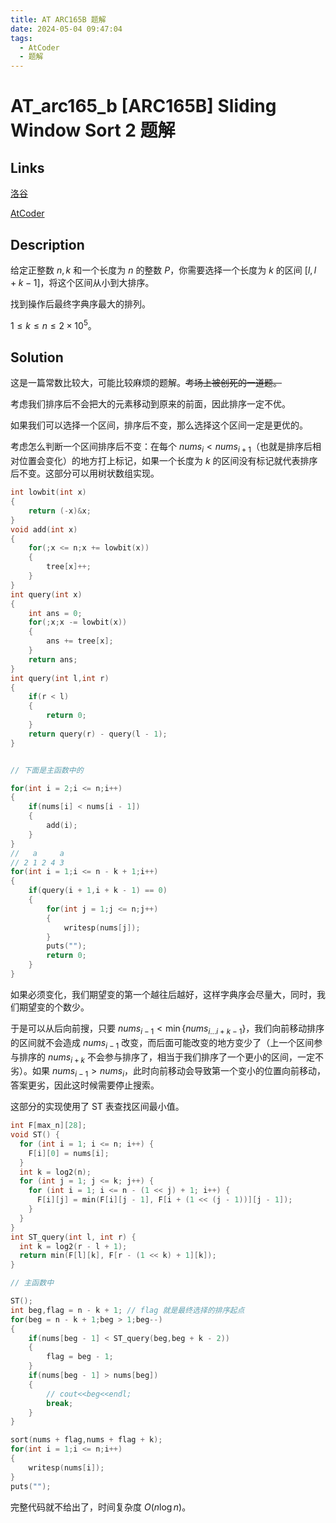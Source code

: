 ```yaml
---
title: AT ARC165B 题解
date: 2024-05-04 09:47:04
tags:
  - AtCoder
  - 题解
---
```

<!---->
<!--more-->

# AT_arc165_b [ARC165B] Sliding Window Sort 2 题解

## Links

[洛谷](https://www.luogu.com.cn/problem/AT_arc165_b)

[AtCoder](https://atcoder.jp/contests/arc165/tasks/arc165_b)

## Description

给定正整数 $n,k$ 和一个长度为 $n$ 的整数 $P$，你需要选择一个长度为 $k$ 的区间 $[l,l + k - 1]$，将这个区间从小到大排序。

找到操作后最终字典序最大的排列。

$1 \leq k \leq n \leq 2 \times 10^{5}$。

## Solution

这是一篇常数比较大，可能比较麻烦的题解。~~考场上被创死的一道题。~~

考虑我们排序后不会把大的元素移动到原来的前面，因此排序一定不优。

如果我们可以选择一个区间，排序后不变，那么选择这个区间一定是更优的。

考虑怎么判断一个区间排序后不变：在每个 $nums_{i} < nums_{i + 1}$（也就是排序后相对位置会变化）的地方打上标记，如果一个长度为 $k$ 的区间没有标记就代表排序后不变。这部分可以用树状数组实现。

```cpp
int lowbit(int x)
{
    return (-x)&x;
}
void add(int x)
{
    for(;x <= n;x += lowbit(x))
    {
        tree[x]++;
    }
}
int query(int x)
{
    int ans = 0;
    for(;x;x -= lowbit(x))
    {
        ans += tree[x];
    }
    return ans;
}
int query(int l,int r)
{
    if(r < l)
    {
        return 0;
    }
    return query(r) - query(l - 1);
}


// 下面是主函数中的

for(int i = 2;i <= n;i++)
{
    if(nums[i] < nums[i - 1])
    {
        add(i);
    }
}
//   a     a
// 2 1 2 4 3
for(int i = 1;i <= n - k + 1;i++)
{
    if(query(i + 1,i + k - 1) == 0)
    {
        for(int j = 1;j <= n;j++)
        {
            writesp(nums[j]);
        }
        puts("");
        return 0;
    }
}
```

如果必须变化，我们期望变的第一个越往后越好，这样字典序会尽量大，同时，我们期望变的个数少。

于是可以从后向前搜，只要 $nums_{i - 1} < \min{ \{nums_{i \dots i + k - 1} \} }$，我们向前移动排序的区间就不会造成 $nums_{i - 1}$ 改变，而后面可能改变的地方变少了（上一个区间参与排序的 $nums_{i + k}$ 不会参与排序了，相当于我们排序了一个更小的区间，一定不劣）。如果 $nums_{i - 1} > nums_{i}$，此时向前移动会导致第一个变小的位置向前移动，答案更劣，因此这时候需要停止搜索。

这部分的实现使用了 ST 表查找区间最小值。

```cpp
int F[max_n][28];
void ST() {
  for (int i = 1; i <= n; i++) {
    F[i][0] = nums[i];
  }
  int k = log2(n);
  for (int j = 1; j <= k; j++) {
    for (int i = 1; i <= n - (1 << j) + 1; i++) {
      F[i][j] = min(F[i][j - 1], F[i + (1 << (j - 1))][j - 1]);
    }
  }
}
int ST_query(int l, int r) {
  int k = log2(r - l + 1);
  return min(F[l][k], F[r - (1 << k) + 1][k]);
}

// 主函数中

ST();
int beg,flag = n - k + 1; // flag 就是最终选择的排序起点
for(beg = n - k + 1;beg > 1;beg--)
{
    if(nums[beg - 1] < ST_query(beg,beg + k - 2))
    {
        flag = beg - 1;
    }
    if(nums[beg - 1] > nums[beg])
    {
        // cout<<beg<<endl;
        break;
    }
}

sort(nums + flag,nums + flag + k);
for(int i = 1;i <= n;i++)
{
    writesp(nums[i]);
}
puts("");
```

完整代码就不给出了，时间复杂度 $O(n \log n)$。